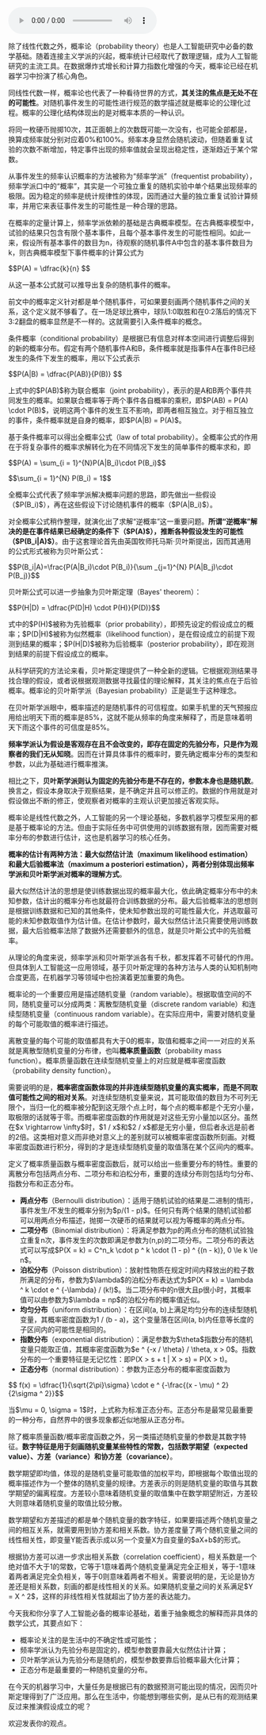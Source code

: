 <audio title="02 数学基础 _ 月有阴晴圆缺，此事古难全：概率论" src="https://static001.geekbang.org/resource/audio/20/6d/205369070b5e8b7a875d39beb4149f6d.mp3" controls="controls"></audio> 
<p>除了线性代数之外，概率论（probability theory）也是人工智能研究中必备的数学基础。随着连接主义学派的兴起，概率统计已经取代了数理逻辑，成为人工智能研究的主流工具。在数据爆炸式增长和计算力指数化增强的今天，概率论已经在机器学习中扮演了核心角色。</p>
<p>同线性代数一样，概率论也代表了一种看待世界的方式，<strong>其关注的焦点是无处不在的可能性</strong>。对随机事件发生的可能性进行规范的数学描述就是概率论的公理化过程。概率的公理化结构体现出的是对概率本质的一种认识。</p>
<p>将同一枚硬币抛掷10次，其正面朝上的次数既可能一次没有，也可能全部都是，换算成频率就分别对应着0%和100%。频率本身显然会随机波动，但随着重复试验的次数不断增加，特定事件出现的频率值就会呈现出稳定性，逐渐趋近于某个常数。</p>
<p>从事件发生的频率认识概率的方法被称为“频率学派”（frequentist probability），频率学派口中的“概率”，其实是一个可独立重复的随机实验中单个结果出现频率的极限。因为稳定的频率是统计规律性的体现，因而通过大量的独立重复试验计算频率，并用它来表征事件发生的可能性是一种合理的思路。</p>
<p>在概率的定量计算上，频率学派依赖的基础是古典概率模型。在古典概率模型中，试验的结果只包含有限个基本事件，且每个基本事件发生的可能性相同。如此一来，假设所有基本事件的数目为n，待观察的随机事件A中包含的基本事件数目为k，则古典概率模型下事件概率的计算公式为</p>
<p> $$P(A) = \dfrac{k}{n} $$</p>
<p>从这一基本公式就可以推导出复杂的随机事件的概率。</p>
<p>前文中的概率定义针对都是单个随机事件，可如果要刻画两个随机事件之间的关系，这个定义就不够看了。在一场足球比赛中，球队1:0取胜和在0:2落后的情况下3:2翻盘的概率显然是不一样的。这就需要引入条件概率的概念。</p>
<!-- [[[read_end]]] -->
<p>条件概率（conditional probability）是根据已有信息对样本空间进行调整后得到的新的概率分布。假定有两个随机事件A和B，条件概率就是指事件A在事件B已经发生的条件下发生的概率，用以下公式表示</p>
<p> $$P(A|B) = \dfrac{P(AB)}{P(B)} $$</p>
<p>上式中的$P(AB)$称为联合概率（joint probability），表示的是A和B两个事件共同发生的概率。如果联合概率等于两个事件各自概率的乘积，即$P(AB) = P(A) \cdot P(B)$，说明这两个事件的发生互不影响，即两者相互独立。对于相互独立的事件，条件概率就是自身的概率，即$P(A|B) = P(A)$。</p>
<p>基于条件概率可以得出全概率公式（law of total probability）。全概率公式的作用在于将复杂事件的概率求解转化为在不同情况下发生的简单事件的概率求和，即 </p>
<p>$$P(A) = \sum_{i = 1}^{N}P(A|B_i)\cdot P(B_i)$$</p>
<p>$$\sum_{i = 1}^{N} P(B_i) = 1$$</p>
<p>全概率公式代表了频率学派解决概率问题的思路，即先做出一些假设（$P(B_i)$），再在这些假设下讨论随机事件的概率（$P(A|B_i)$）。</p>
<p>对全概率公式稍作整理，就演化出了求解“逆概率”这一重要问题。<strong>所谓“逆概率”解决的是在事件结果已经确定的条件下（$P(A)$），推断各种假设发生的可能性（$P(B_i|A)$）</strong>。由于这套理论首先由英国牧师托马斯·贝叶斯提出，因而其通用的公式形式被称为贝叶斯公式：</p>
<p>$$P(B_i|A)=\frac{P(A|B_i)\cdot P(B_i)}{\sum _{j=1}^{N} P(A|B_j)\cdot P(B_j)}$$</p>
<p>贝叶斯公式可以进一步抽象为贝叶斯定理（Bayes&#39; theorem）：</p>
<p>$$P(H|D) = \dfrac{P(D|H) \cdot P(H)}{P(D)}$$</p>
<p>式中的$P(H)$被称为先验概率（prior probability），即预先设定的假设成立的概率；$P(D|H)$被称为似然概率（likelihood function），是在假设成立的前提下观测到结果的概率；$P(H|D)$被称为后验概率（posterior probability），即在观测到结果的前提下假设成立的概率。</p>
<p>从科学研究的方法论来看，贝叶斯定理提供了一种全新的逻辑。它根据观测结果寻找合理的假设，或者说根据观测数据寻找最佳的理论解释，其关注的焦点在于后验概率。概率论的贝叶斯学派（Bayesian probability）正是诞生于这种理念。</p>
<p>在贝叶斯学派眼中，概率描述的是随机事件的可信程度。如果手机里的天气预报应用给出明天下雨的概率是85%，这就不能从频率的角度来解释了，而是意味着明天下雨这个事件的可信度是85%。</p>
<p><strong>频率学派认为假设是客观存在且不会改变的，即存在固定的先验分布，只是作为观察者的我们无从知晓</strong>。因而在计算具体事件的概率时，要先确定概率分布的类型和参数，以此为基础进行概率推演。</p>
<p>相比之下，<strong>贝叶斯学派则认为固定的先验分布是不存在的，参数本身也是随机数</strong>。换言之，假设本身取决于观察结果，是不确定并且可以修正的。数据的作用就是对假设做出不断的修正，使观察者对概率的主观认识更加接近客观实际。</p>
<p>概率论是线性代数之外，人工智能的另一个理论基础，多数机器学习模型采用的都是基于概率论的方法。但由于实际任务中可供使用的训练数据有限，因而需要对概率分布的参数进行估计，这也是机器学习的核心任务。</p>
<p><strong>概率的估计有两种方法：最大似然估计法（maximum likelihood estimation）和最大后验概率法（maximum a posteriori estimation），两者分别体现出频率学派和贝叶斯学派对概率的理解方式</strong>。</p>
<p>最大似然估计法的思想是使训练数据出现的概率最大化，依此确定概率分布中的未知参数，估计出的概率分布也就最符合训练数据的分布。最大后验概率法的思想则是根据训练数据和已知的其他条件，使未知参数出现的可能性最大化，并选取最可能的未知参数取值作为估计值。在估计参数时，最大似然估计法只需要使用训练数据，最大后验概率法除了数据外还需要额外的信息，就是贝叶斯公式中的先验概率。</p>
<p>从理论的角度来说，频率学派和贝叶斯学派各有千秋，都发挥着不可替代的作用。但具体到人工智能这一应用领域，基于贝叶斯定理的各种方法与人类的认知机制吻合度更高，在机器学习等领域中也扮演着更加重要的角色。</p>
<p>概率论的一个重要应用是描述随机变量（random variable）。根据取值空间的不同，随机变量可以分成两类：离散型随机变量（discrete random variable）和连续型随机变量（continuous random variable）。在实际应用中，需要对随机变量的每个可能取值的概率进行描述。</p>
<p>离散变量的每个可能的取值都具有大于0的概率，取值和概率之间一一对应的关系就是离散型随机变量的分布律，也叫<strong>概率质量函数</strong>（probability mass function）。概率质量函数在连续型随机变量上的对应就是概率密度函数（probability density function）。</p>
<p>需要说明的是，<strong>概率密度函数体现的并非连续型随机变量的真实概率，而是不同取值可能性之间的相对关系</strong>。对连续型随机变量来说，其可能取值的数目为不可列无限个，当归一化的概率被分配到这无限个点上时，每个点的概率都是个无穷小量，取极限的话就等于零。而概率密度函数的作用就是对这些无穷小量加以区分。虽然在$x \rightarrow \infty$时，$1 / x$和$2 / x$都是无穷小量，但后者永远是前者的2倍。这类相对意义而非绝对意义上的差别就可以被概率密度函数所刻画。对概率密度函数进行积分，得到的才是连续型随机变量的取值落在某个区间内的概率。</p>
<p>定义了概率质量函数与概率密度函数后，就可以给出一些重要分布的特性。重要的离散分布包括两点分布、二项分布和泊松分布，重要的连续分布则包括均匀分布、指数分布和正态分布。</p>
<ul>
<li><strong>两点分布</strong>（Bernoulli distribution）：适用于随机试验的结果是二进制的情形，事件发生/不发生的概率分别为$p/(1 - p)$。任何只有两个结果的随机试验都可以用两点分布描述，抛掷一次硬币的结果就可以视为等概率的两点分布。</li>
<li><strong>二项分布</strong>（Binomial distribution）：将满足参数为p的两点分布的随机试验独立重复n次，事件发生的次数即满足参数为(n,p)的二项分布。二项分布的表达式可以写成$P(X = k) = C^n_k \cdot p ^ k \cdot (1 - p) ^ {(n - k)}, 0 \le k \le n$。</li>
<li><strong>泊松分布</strong>（Poisson distribution）：放射性物质在规定时间内释放出的粒子数所满足的分布，参数为$\lambda$的泊松分布表达式为$P(X = k) = \lambda ^ k \cdot e ^ {-\lambda} / (k!)$。当二项分布中的n很大且p很小时，其概率值可以由参数为$\lambda = np$的泊松分布的概率值近似。</li>
<li><strong>均匀分布</strong>（uniform distribution）：在区间(a, b)上满足均匀分布的连续型随机变量，其概率密度函数为1 / (b - a)，这个变量落在区间(a, b)内任意等长度的子区间内的可能性是相同的。</li>
<li><strong>指数分布</strong>（exponential distribution）：满足参数为$\theta$指数分布的随机变量只能取正值，其概率密度函数为$e ^ {-x / \theta} / \theta, x &gt; 0$。指数分布的一个重要特征是无记忆性：即P(X &gt; s + t | X &gt; s) = P(X &gt; t)。</li>
<li><strong>正态分布</strong>（normal distribution）：参数为正态分布的概率密度函数为</li>
</ul>
<p>$$ f(x) = \dfrac{1}{\sqrt{2\pi}\sigma} \cdot e ^ {-\frac{(x - \mu) ^ 2}{2\sigma ^ 2}}$$</p>
<p>当$\mu = 0, \sigma = 1$时，上式称为标准正态分布。正态分布是最常见最重要的一种分布，自然界中的很多现象都近似地服从正态分布。</p>
<p>除了概率质量函数/概率密度函数之外，另一类描述随机变量的参数是其数字特征。<strong>数字特征是用于刻画随机变量某些特性的常数，包括数学期望（expected value）、方差（variance）和协方差（covariance）</strong>。</p>
<p>数学期望即均值，体现的是随机变量可能取值的加权平均，即根据每个取值出现的概率描述作为一个整体的随机变量的规律。方差表示的则是随机变量的取值与其数学期望的偏离程度。方差较小意味着随机变量的取值集中在数学期望附近，方差较大则意味着随机变量的取值比较分散。</p>
<p>数学期望和方差描述的都是单个随机变量的数字特征，如果要描述两个随机变量之间的相互关系，就需要用到协方差和相关系数。协方差度量了两个随机变量之间的线性相关性，即变量Y能否表示成以另一个变量X为自变量的$aX+b$的形式。</p>
<p>根据协方差可以进一步求出相关系数（correlation coefficient），相关系数是一个绝对值不大于1的常数，它等于1意味着两个随机变量满足完全正相关，等于-1意味着两者满足完全负相关，等于0则意味着两者不相关。需要说明的是，无论是协方差还是相关系数，刻画的都是线性相关的关系。如果随机变量之间的关系满足$Y = X ^ 2$，这样的非线性相关性就超出了协方差的表达能力。</p>
<p>今天我和你分享了人工智能必备的概率论基础，着重于抽象概念的解释而非具体的数学公式，其要点如下：</p>
<ul>
<li>概率论关注的是生活中的不确定性或可能性；</li>
<li>频率学派认为先验分布是固定的，模型参数要靠最大似然估计计算；</li>
<li>贝叶斯学派认为先验分布是随机的，模型参数要靠后验概率最大化计算；</li>
<li>正态分布是最重要的一种随机变量的分布。</li>
</ul>
<p>在今天的机器学习中，大量任务是根据已有的数据预测可能出现的情况，因而贝叶斯定理得到了广泛应用。那么在生活中，你能想到哪些实例，是从已有的观测结果反过来推演假设成立的呢？</p>
<p>欢迎发表你的观点。</p>
<p><img src="https://static001.geekbang.org/resource/image/60/87/60dfa8c61a5847be616f08d18b36a587.jpg" alt=""></p>
<p></p>
